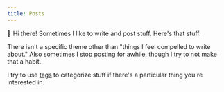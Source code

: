 ```yaml
---
title: Posts
---
```


:wave: Hi there! Sometimes I like to write and post stuff. Here's that stuff.

There isn't a specific theme other than "things I feel compelled to write
about." Also sometimes I stop posting for awhile, though I try to not make that
a habit.

I try to use [tags](/tags/) to categorize stuff if there's a particular thing
you're interested in.
